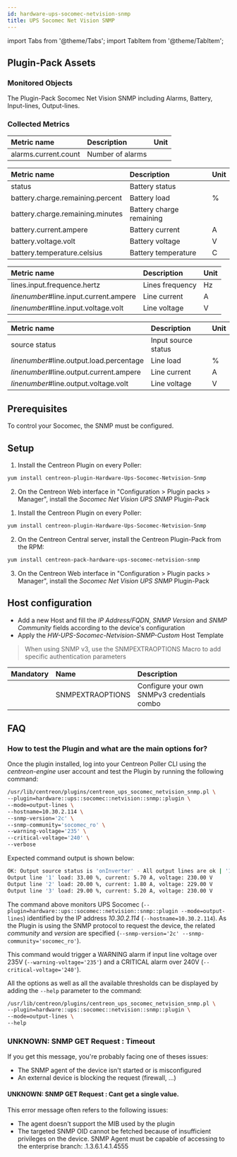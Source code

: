```yaml
---
id: hardware-ups-socomec-netvision-snmp
title: UPS Socomec Net Vision SNMP
---
```

import Tabs from '@theme/Tabs';
import TabItem from '@theme/TabItem';


## Plugin-Pack Assets

### Monitored Objects

The Plugin-Pack Socomec Net Vision SNMP including Alarms, Battery, Input-lines, Output-lines.

### Collected Metrics

<Tabs groupId="operating-systems">
<TabItem value="Alarms" label="Alarms">

| Metric name          | Description      | Unit |
| :------------------- | :--------------- | :--- |
| alarms.current.count | Number of alarms |      |

</TabItem>
<TabItem value="Battery" label="Battery">

| Metric name                      | Description              | Unit |
| :------------------------------- | :----------------------- | :--- |
| status                           | Battery status           |      |
| battery.charge.remaining.percent | Battery load             | %    |
| battery.charge.remaining.minutes | Battery charge remaining |      |
| battery.current.ampere           | Battery current          | A    |
| battery.voltage.volt             | Battery voltage          | V    |
| battery.temperature.celsius      | Battery temperature      | C    |

</TabItem>
<TabItem value="Inputlines" label="Inputlines">

| Metric name                            | Description     | Unit |
| :------------------------------------- | :-------------- | :--- |
| lines.input.frequence.hertz            | Lines frequency | Hz   |
| *linenumber*#line.input.current.ampere | Line current    | A    |
| *linenumber*#line.input.voltage.volt   | Line voltage    | V    |

</TabItem>
<TabItem value="Outputlines" label="Outputlines">

| Metric name                              | Description         | Unit |
| :--------------------------------------- | :------------------ | :--- |
| source status                            | Input source status |      |
| *linenumber*#line.output.load.percentage | Line load           | %    |
| *linenumber*#line.output.current.ampere  | Line current        | A    |
| *linenumber*#line.output.voltage.volt    | Line voltage        | V    |

</TabItem>
</Tabs>

## Prerequisites

To control your Socomec, the SNMP must be configured.

## Setup

<Tabs groupId="licence-systems">
<TabItem value="Online IMP Licence & IT100 Editions" label="Online IMP Licence & IT100 Editions">

1. Install the Centreon Plugin on every Poller:

```bash
yum install centreon-plugin-Hardware-Ups-Socomec-Netvision-Snmp
```

2. On the Centreon Web interface in "Configuration > Plugin packs > Manager", install the *Socomec Net Vision UPS SNMP* Plugin-Pack

</TabItem>
<TabItem value="Offline IMP License" label="Offline IMP License">

1. Install the Centreon Plugin on every Poller:

```bash
yum install centreon-plugin-Hardware-Ups-Socomec-Netvision-Snmp
```

2. On the Centreon Central server, install the Centreon Plugin-Pack from the RPM:

```bash
yum install centreon-pack-hardware-ups-socomec-netvision-snmp
```

3. On the Centreon Web interface in "Configuration > Plugin packs > Manager", install the *Socomec Net Vision UPS SNMP* Plugin-Pack

</TabItem>
</Tabs>

## Host configuration

* Add a new Host and fill the *IP Address/FQDN*, *SNMP Version* and *SNMP Community* fields according to the device's configuration
* Apply the *HW-UPS-Socomec-Netvision-SNMP-Custom* Host Template

> When using SNMP v3, use the SNMPEXTRAOPTIONS Macro to add specific authentication parameters

| Mandatory | Name             | Description                                 |
| :-------- | :--------------- | :------------------------------------------ |
|           | SNMPEXTRAOPTIONS | Configure your own SNMPv3 credentials combo |

## FAQ

### How to test the Plugin and what are the main options for?

Once the plugin installed, log into your Centreon Poller CLI using the *centreon-engine* user account
and test the Plugin by running the following command:

```bash
/usr/lib/centreon/plugins/centreon_ups_socomec_netvision_snmp.pl \
--plugin=hardware::ups::socomec::netvision::snmp::plugin \
--mode=output-lines \
--hostname=10.30.2.114 \
--snmp-version='2c' \
--snmp-community='socomec_ro' \
--warning-voltage='235' \
--critical-voltage='240' \
--verbose
```

Expected command output is shown below:

```bash
OK: Output source status is 'onInverter' - All output lines are ok | '1#line.output.load.percentage'=33.00%;;;0;100 '1#line.output.current.ampere'=5.70A;;;0; '1#line.output.voltage.volt'=230.00V;235;240;; '2#line.output.load.percentage'=20.00%;;;0;100 '2#line.output.current.ampere'=1.80A;;;0; '2#line.output.voltage.volt'=229.00V;235;240;; '3#line.output.load.percentage'=29.00%;;;0;100 '3#line.output.current.ampere'=5.20A;;;0; '3#line.output.voltage.volt'=230.00V;235;240;;
Output line '1' load: 33.00 %, current: 5.70 A, voltage: 230.00 V
Output line '2' load: 20.00 %, current: 1.80 A, voltage: 229.00 V
Output line '3' load: 29.00 %, current: 5.20 A, voltage: 230.00 V
```

The command above monitors UPS Socomec (```--plugin=hardware::ups::socomec::netvision::snmp::plugin --mode=output-lines```) identified
by the IP address *10.30.2.114* (```--hostname=10.30.2.114```). As the Plugin is using the SNMP protocol to request the device, the related
*community* and *version* are specified (```--snmp-version='2c' --snmp-community='socomec_ro'```).

This command would trigger a WARNING alarm if input line voltage over 235V
(```--warning-voltage='235'```) and a CRITICAL alarm over 240V (```--critical-voltage='240'```).

All the options as well as all the available thresholds can be displayed by adding the  ```--help```
parameter to the command:

```bash
/usr/lib/centreon/plugins/centreon_ups_socomec_netvision_snmp.pl \
--plugin=hardware::ups::socomec::netvision::snmp::plugin \
--mode=output-lines \
--help
```

### UNKNOWN: SNMP GET Request : Timeout

If you get this message, you're probably facing one of theses issues:
* The SNMP agent of the device isn't started or is misconfigured
* An external device is blocking the request (firewall, ...)

#### UNKNOWN: SNMP GET Request : Cant get a single value.

This error message often refers to the following issues:
- The agent doesn't support the MIB used by the plugin
- The targeted SNMP OID cannot be fetched because of insufficient privileges on the device.
SNMP Agent must be capable of accessing to the enterprise branch: .1.3.6.1.4.1.4555
